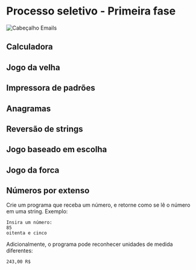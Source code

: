 # Processo seletivo - Primeira fase

![Cabeçalho Emails](https://user-images.githubusercontent.com/73006837/131930070-5fd04700-ad35-4ec1-9265-9e7aaddb3ad4.png)



## Calculadora

## Jogo da velha

## Impressora de padrões

## Anagramas

## Reversão de strings

## Jogo baseado em escolha

## Jogo da forca

## Números por extenso
Crie um programa que receba um número, e retorne como se lê o número em uma string. Exemplo:

```
Insira um número:
85
oitenta e cinco
```

Adicionalmente, o programa pode reconhecer unidades de medida diferentes:

```
243,00 R$

```
